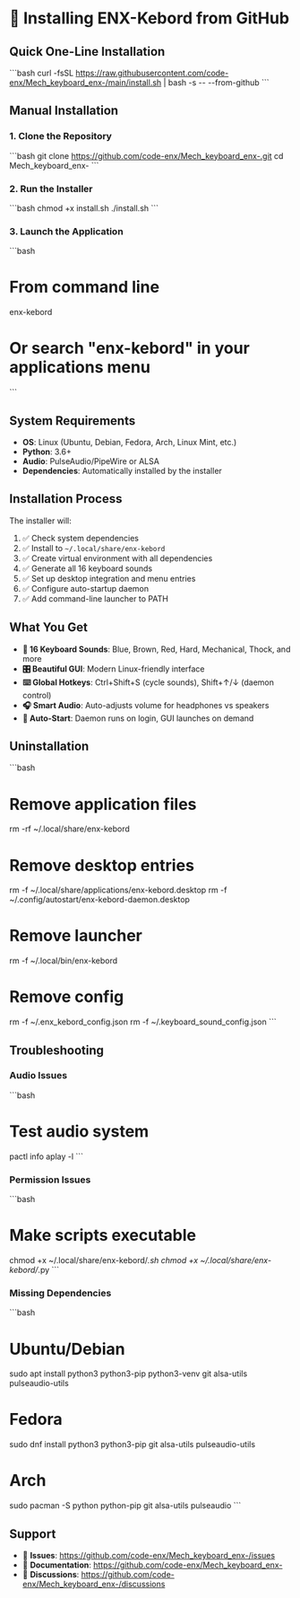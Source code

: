 # 🚀 Installing ENX-Kebord from GitHub

## Quick One-Line Installation

\`\`\`bash
curl -fsSL https://raw.githubusercontent.com/code-enx/Mech_keyboard_enx-/main/install.sh | bash -s -- --from-github
\`\`\`

## Manual Installation

### 1. Clone the Repository
\`\`\`bash
git clone https://github.com/code-enx/Mech_keyboard_enx-.git
cd Mech_keyboard_enx-
\`\`\`

### 2. Run the Installer
\`\`\`bash
chmod +x install.sh
./install.sh
\`\`\`

### 3. Launch the Application
\`\`\`bash
# From command line
enx-kebord

# Or search "enx-kebord" in your applications menu
\`\`\`

## System Requirements

- **OS**: Linux (Ubuntu, Debian, Fedora, Arch, Linux Mint, etc.)
- **Python**: 3.6+
- **Audio**: PulseAudio/PipeWire or ALSA
- **Dependencies**: Automatically installed by the installer

## Installation Process

The installer will:
1. ✅ Check system dependencies
2. ✅ Install to `~/.local/share/enx-kebord`
3. ✅ Create virtual environment with all dependencies
4. ✅ Generate all 16 keyboard sounds
5. ✅ Set up desktop integration and menu entries
6. ✅ Configure auto-startup daemon
7. ✅ Add command-line launcher to PATH

## What You Get

- **🎵 16 Keyboard Sounds**: Blue, Brown, Red, Hard, Mechanical, Thock, and more
- **🎛️ Beautiful GUI**: Modern Linux-friendly interface
- **⌨️ Global Hotkeys**: Ctrl+Shift+S (cycle sounds), Shift+↑/↓ (daemon control)
- **🎧 Smart Audio**: Auto-adjusts volume for headphones vs speakers
- **🚀 Auto-Start**: Daemon runs on login, GUI launches on demand

## Uninstallation

\`\`\`bash
# Remove application files
rm -rf ~/.local/share/enx-kebord

# Remove desktop entries
rm -f ~/.local/share/applications/enx-kebord.desktop
rm -f ~/.config/autostart/enx-kebord-daemon.desktop

# Remove launcher
rm -f ~/.local/bin/enx-kebord

# Remove config
rm -f ~/.enx_kebord_config.json
rm -f ~/.keyboard_sound_config.json
\`\`\`

## Troubleshooting

### Audio Issues
\`\`\`bash
# Test audio system
pactl info
aplay -l
\`\`\`

### Permission Issues
\`\`\`bash
# Make scripts executable
chmod +x ~/.local/share/enx-kebord/*.sh
chmod +x ~/.local/share/enx-kebord/*.py
\`\`\`

### Missing Dependencies
\`\`\`bash
# Ubuntu/Debian
sudo apt install python3 python3-pip python3-venv git alsa-utils pulseaudio-utils

# Fedora
sudo dnf install python3 python3-pip git alsa-utils pulseaudio-utils

# Arch
sudo pacman -S python python-pip git alsa-utils pulseaudio
\`\`\`

## Support

- 🐛 **Issues**: https://github.com/code-enx/Mech_keyboard_enx-/issues
- 📖 **Documentation**: https://github.com/code-enx/Mech_keyboard_enx-
- 💬 **Discussions**: https://github.com/code-enx/Mech_keyboard_enx-/discussions
